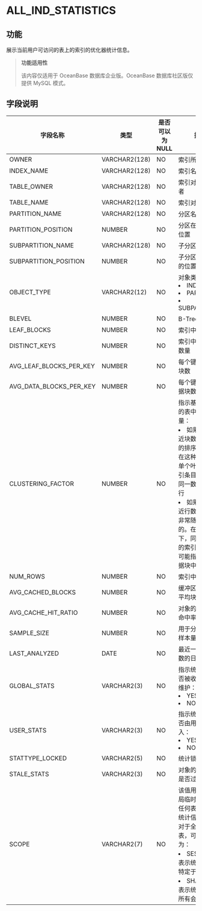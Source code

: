# ALL_IND_STATISTICS

## 功能

展示当前用户可访问的表上的索引的优化器统计信息。

> **功能适用性**
>
> 该内容仅适用于 OceanBase 数据库企业版。OceanBase 数据库社区版仅提供 MySQL 模式。

## 字段说明

| 字段名称 | 类型 | 是否可以为 NULL | 描述 |
| --- | --- | --- | --- |
| OWNER | VARCHAR2(128) | NO | 索引所有者 |
| INDEX_NAME | VARCHAR2(128) | NO | 索引名称 |
| TABLE_OWNER | VARCHAR2(128) | NO | 索引对象的所有者 |
| TABLE_NAME | VARCHAR2(128) | NO | 索引对象的名称 |
| PARTITION_NAME | VARCHAR2(128) | NO | 分区名称 |
| PARTITION_POSITION | NUMBER | NO | 分区在索引中的位置 |
| SUBPARTITION_NAME | VARCHAR2(128) | NO | 子分区的名称 |
| SUBPARTITION_POSITION | NUMBER | NO | 子分区在分区内的位置 |
| OBJECT_TYPE | VARCHAR2(12) | NO | 对象类型：<li>INDEX<li>PARTITION<li>SUBPARTITION |
| BLEVEL | NUMBER | NO | B-Tree 级别 |
| LEAF_BLOCKS | NUMBER | NO | 索引中的叶块数 |
| DISTINCT_KEYS | NUMBER | NO | 索引中不同键的数量 |
| AVG_LEAF_BLOCKS_PER_KEY | NUMBER | NO | 每个键的平均叶块数 |
| AVG_DATA_BLOCKS_PER_KEY | NUMBER | NO | 每个键的平均数据块数 |
| CLUSTERING_FACTOR | NUMBER | NO | 指示基于索引值的表中行的顺序量：<li>如果该值接近块数，则该表的排序非常好。在这种情况下，单个叶块中的索引条目往往指向同一数据块中的行<li>如果该值接近行数，则表是非常随机排序的。在这种情况下，同一叶块中的索引条目不太可能指向同一数据块中的行 |
| NUM_ROWS | NUMBER | NO | 索引中的行数 |
| AVG_CACHED_BLOCKS | NUMBER | NO | 缓冲区缓存中的平均块数 |
| AVG_CACHE_HIT_RATIO | NUMBER | NO | 对象的平均缓存命中率 |
| SAMPLE_SIZE | NUMBER | NO | 用于分析索引的样本量 |
| LAST_ANALYZED | DATE | NO | 最近一次分析指数的日期 |
| GLOBAL_STATS | VARCHAR2(3) | NO | 指示统计信息是否被收集或增量维护：<li>YES<li>NO |
| USER_STATS | VARCHAR2(3) | NO | 指示统计信息是否由用户直接输入：<li>YES<li>NO |
| STATTYPE_LOCKED | VARCHAR2(5) | NO | 统计锁类型 |
| STALE_STATS | VARCHAR2(3) | NO | 对象的统计信息是否过时 |
| SCOPE | VARCHAR2(7) | NO | 该值用于在除全局临时表之外的任何表上收集的统计信息<br>对于全局临时表，可能的值为：<li>SESSION：表示统计信息是特定于会话的<li>SHARED：表示统计信息在所有会话中共享 |
